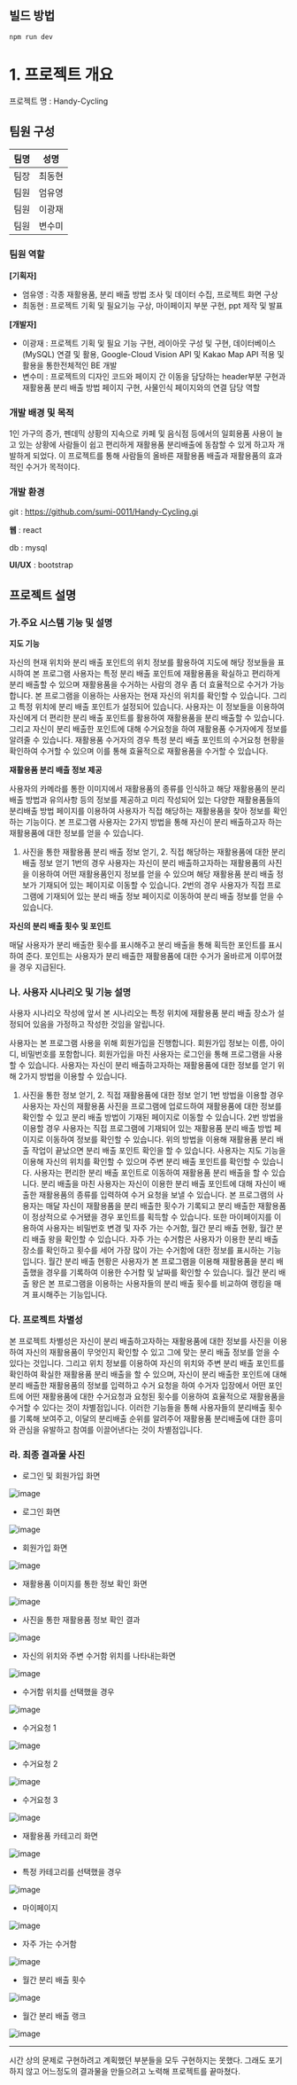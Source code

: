 ## 빌드 방법

```
npm run dev
```





# 1. 프로젝트 개요



프로젝트 명 : Handy-Cycling



## 팀원 구성

| 팀명 | 성명   |
| ---- | ------ |
| 팀장 | 최동현 |
| 팀원 | 엄유영 |
| 팀원 | 이광재 |
| 팀원 | 변수미 |



### 팀원 역할

**[기획자]**

- 엄유영 : 각종 재활용품, 분리 배출 방법 조사 및 데이터 수집, 프로젝트 화면 구상
- 최동현 : 프로젝트 기획 및 필요기능 구상, 마이페이지 부분 구현, ppt 제작 및 발표



**[개발자]**

- 이광재 : 프로젝트 기획 및 필요 기능 구현, 레이아웃 구성 및 구현, 
  		데이터베이스(MySQL) 연결 및 활용, Google-Cloud Vision API 및 Kakao Map API 적용 및 활용을 통한전체적인 BE 개발
- 변수미 : 프로젝트의 디자인 코드와 페이지 간 이동을 담당하는 header부분 구현과
  		재활용품 분리 배출 방법 페이지 구현, 사물인식 페이지와의 연결 담당 역할





### 개발 배경 및 목적

1인 가구의 증가, 펜데믹 상황의 지속으로 카페 및 음식점 등에서의 일회용품 사용이 늘고 있는 상황에 
사람들이 쉽고 편리하게 재활용품 분리배출에 동참할 수 있게 하고자 개발하게 되었다. 
이 프로젝트를 통해 사람들의 올바른 재활용품 배출과 재활용품의 효과적인 수거가 목적이다.



### 개발 환경

git : https://github.com/sumi-0011/Handy-Cycling.gi

**웹** : react

db : mysql

**UI/UX** : bootstrap



## 프로젝트 설명

 ### 가.주요 시스템 기능 및 설명

**지도 기능** 

자신의 현재 위치와 분리 배출 포인트의 위치 정보를 활용하여 지도에 해당 정보들을 표시하여 본 프로그램 사용자는 특정 분리 배출 포인트에 재활용품을 확실하고 편리하게 분리 배출할 수 있으며 재활용품을 수거하는 사람의 경우 좀 더 효율적으로 수거가 가능합니다.
본 프로그램을 이용하는 사용자는 현재 자신의 위치를 확인할 수 있습니다. 그리고 특정 위치에 분리 배출 포인트가 설정되어 있습니다. 사용자는 이 정보들을 이용하여 자신에게 더 편리한 분리 배출 포인트를 활용하여 재활용품을 분리 배출할 수 있습니다. 그리고 자신이 분리 배출한 포인트에 대해 수거요청을 하여 재활용품 수거자에게 정보를 알려줄 수 있습니다.
재활용품 수거자의 경우 특정 분리 배출 포인트의 수거요청 현황을 확인하여 수거할 수 있으며 이를 통해 효율적으로 재활용품을 수거할 수 있습니다.



**재활용품 분리 배출 정보 제공**

사용자의 카메라를 통한 이미지에서 재활용품의 종류를 인식하고 해당 재활용품의 분리배출 방법과 유의사항 등의 정보를 제공하고 미리 작성되어 있는 다양한 재활용품들의 분리배출 방법 페이지를 이용하여 사용자가 직접 해당하는 재활용품을 찾아 정보를 확인하는 기능이다.
본 프로그램 사용자는 2가지 방법을 통해 자신이 분리 배출하고자 하는 재활용품에 대한 정보를 얻을 수 있습니다.

1. 사진을 통한 재활용품 분리 배출 정보 얻기, 2. 직접 해당하는 재활용품에 대한 분리 배출 정보 얻기
   1번의 경우 사용자는 자신이 분리 배출하고자하는 재활용품의 사진을 이용하여 어떤 재활용품인지 정보를 얻을 수 있으며 해당 재활용품 분리 배출 정보가 기재되어 있는 페이지로 이동할 수 있습니다.
   2번의 경우 사용자가 직접 프로그램에 기재되어 있는 분리 배출 정보 페이지로 이동하여 분리 배출 정보를 얻을 수 있습니다.



**자신의 분리 배출 횟수 및 포인트**

매달 사용자가 분리 배출한 횟수를 표시해주고 분리 배출을 통해 획득한 포인트를 표시하여 준다.
포인트는 사용자가 분리 배출한 재활용품에 대한 수거가 올바르게 이루어졌을 경우 지급된다.

### 나. 사용자 시나리오 및 기능 설명

사용자 시나리오 작성에 앞서 본 시나리오는 특정 위치에 재활용품 분리 배출 장소가 설정되어 있음을 가정하고 작성한 것임을 알립니다.

사용자는 본 프로그램 사용을 위해 회원가입을 진행합니다. 회원가입 정보는 이름, 아이디, 비밀번호를 포함합니다.
회원가입을 마친 사용자는 로그인을 통해 프로그램을 사용할 수 있습니다.
사용자는 자신이 분리 배출하고자하는 재활용품에 대한 정보를 얻기 위해 2가지 방법을 이용할 수 있습니다.

1. 사진을 통한 정보 얻기, 2. 직접 재활용품에 대한 정보 얻기
   1번 방법을 이용할 경우 사용자는 자신의 재활용품 사진을 프로그램에 업로드하여 재활용품에 대한 정보를 확인할 수 있고 분리 배출 방법이 기재된 페이지로 이동할 수 있습니다.
   2번 방법을 이용할 경우 사용자는 직접 프로그램에 기재되어 있는 재활용품 분리 배출 방법 페이지로 이동하여 정보를 확인할 수 있습니다.
   위의 방법을 이용해 재활용품 분리 배출 작업이 끝났으면 분리 배출 포인트 확인을 할 수 있습니다.
   사용자는 지도 기능을 이용해 자신의 위치를 확인할 수 있으며 주변 분리 배출 포인트를 확인할 수 있습니다. 사용자는 편리한 분리 배출 포인트로 이동하여 재활용품 분리 배출을 할 수 있습니다.
   분리 배출을 마친 사용자는 자신이 이용한 분리 배출 포인트에 대해 자신이 배출한 재활용품의 종류를 입력하여 수거 요청을 보낼 수 있습니다.
   본 프로그램의 사용자는 매달 자신이 재활용품을 분리 배출한 횟수가 기록되고 분리 배출한 재활용품이 정상적으로 수거됐을 경우 포인트를 획득할 수 있습니다.
   또한 마이페이지를 이용하여 사용자는 비밀번호 변경 및 자주 가는 수거함, 월간 분리 배출 현황, 월간 분리 배출 왕을 확인할 수 있습니다.
   자주 가는 수거함은 사용자가 이용한 분리 배출 장소를 확인하고 횟수를 세어 가장 많이 가는 수거함에 대한 정보를 표시하는 기능입니다.
   월간 분리 배출 현황은 사용자가 본 프로그램을 이용해 재활용품을 분리 배출했을 경우를 기록하여 이용한 수거함 및 날짜를 확인할 수 있습니다.
   월간 분리 배출 왕은 본 프로그램을 이용하는 사용자들의 분리 배출 횟수를 비교하여 랭킹을 매겨 표시해주는 기능입니다.



### 다. 프로젝트 차별성

본 프로젝트 차별성은 자신이 분리 배출하고자하는 재활용품에 대한 정보를 사진을 이용하여 자신의 재활용품이 무엇인지 확인할 수 있고 그에 맞는 분리 배출 정보를 얻을 수 있다는 것입니다. 그리고 위치 정보를 이용하여 자신의 위치와 주변 분리 배출 포인트를 확인하여 확실한 재활용품 분리 배출을 할 수 있으며, 자신이 분리 배출한 포인트에 대해 분리 배출한 재활용품의 정보를 입력하고 수거 요청을 하여 수거자 입장에서 어떤 포인트에 어떤 재활용품에 대한 수거요청과 요청된 횟수를 이용하여 효율적으로 재활용품을 수거할 수 있다는 것이 차별점입니다.
이러한 기능들을 통해 사용자들의 분리배출 횟수를 기록해 보여주고, 이달의 분리배출 순위를 알려주어 재활용품 분리배출에 대한 흥미와 관심을 유발하고 참여를 이끌어낸다는 것이 차별점입니다.

 

### 라. 최종 결과물 사진

- 로그인 및 회원가입 화면



![image](https://user-images.githubusercontent.com/49177223/142471017-653cedfb-05e7-41e6-acba-c8bea2980eb5.png)

- 로그인 화면

![image](https://user-images.githubusercontent.com/49177223/142471120-562e4b0c-1868-4496-a09d-0d6ed2791a59.png)

- 회원가입 화면

![image](https://user-images.githubusercontent.com/49177223/142471169-e34991f7-5aa2-46a9-a97f-dabec30e1a67.png)

- 재활용품 이미지를 통한 정보 확인 화면

![image](https://user-images.githubusercontent.com/49177223/142471178-f74c9d59-edb8-4e17-b027-cffd8e0dd9f3.png)

- 사진을 통한 재활용품 정보 확인 결과

![image](https://user-images.githubusercontent.com/49177223/142471191-dc653875-e9fb-46cb-995f-0c4442765a2b.png)

- 자신의 위치와 주변 수거함 위치를 나타내는화면

![image](https://user-images.githubusercontent.com/49177223/142471219-65b9f2ce-5a65-440f-8662-01953ceff44a.png)

- 수거함 위치를 선택했을 경우

![image](https://user-images.githubusercontent.com/49177223/142471235-fb2349ff-7502-4910-92d1-b85660d11213.png)

- 수거요청 1

![image](https://user-images.githubusercontent.com/49177223/142471271-24c780f1-1cbe-49ce-b917-d8ca71ecbb98.png)

- 수거요청 2

![image](https://user-images.githubusercontent.com/49177223/142471285-c02b26db-75cc-48b3-87a2-31961e795ca7.png)

- 수거요청 3

![image](https://user-images.githubusercontent.com/49177223/142471296-2596da3f-7818-4f87-9d13-445c66648a97.png)

- 재활용품 카테고리 화면

![image](https://user-images.githubusercontent.com/49177223/142471310-28346e71-ddea-4c3a-b3e0-8fbeb65e0fd5.png)

- 특정 카테고리를 선택했을 경우

![image](https://user-images.githubusercontent.com/49177223/142471327-97b53b12-bf63-4fec-af77-d1c4f7e528a4.png)

- 마이페이지

![image](https://user-images.githubusercontent.com/49177223/142471342-df735167-6389-4e58-844a-736f6a332ce1.png)

- 자주 가는 수거함

![image](https://user-images.githubusercontent.com/49177223/142471354-80841d6b-f330-4073-aa16-629f2ab3c68e.png)

- 월간 분리 배출 횟수

![image](https://user-images.githubusercontent.com/49177223/142471364-6c344946-6abd-404c-acd6-ccb93775862f.png)

- 월간 분리 배출 랭크

![image](https://user-images.githubusercontent.com/49177223/142471380-d03b7ab4-2975-4c6d-a271-35ae3d309065.png)



---
시간 상의 문제로 구현하려고 계획했던 부분들을 모두 구현하지는 못했다. 
그래도 포기하지 않고 어느정도의 결과물을 만들으려고 노력해 프로젝트를 끝마쳤다. 
